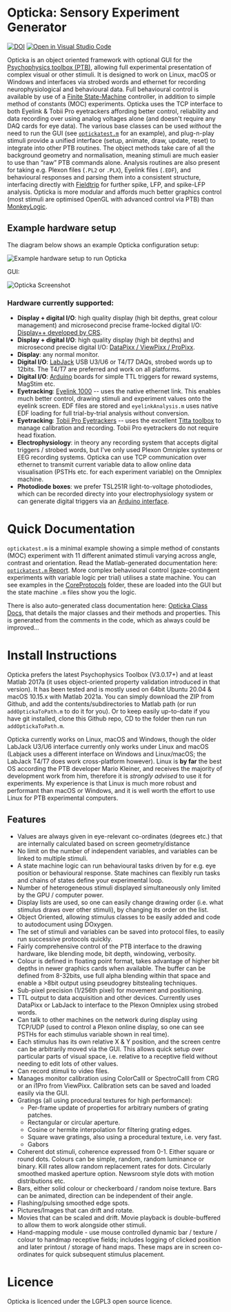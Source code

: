 # Opticka: Sensory Experiment Generator #

[![DOI](https://zenodo.org/badge/DOI/10.5281/zenodo.12293.svg)](https://doi.org/10.5281/zenodo.592253)  [![Open in Visual Studio Code](https://open.vscode.dev/badges/open-in-vscode.svg)](https://open.vscode.dev/iandol/opticka)

Opticka is an object oriented framework with optional GUI for the [Psychophysics toolbox (PTB)](http://psychtoolbox.org/), allowing full experimental presentation of complex visual or other stimuli. It is designed to work on Linux, macOS or Windows and interfaces via strobed words and ethernet for recording neurophysiological and behavioural data. Full behavioural control is available by use of a [Finite State-Machine](http://iandol.github.io/OptickaDocs/classstate_machine.html#details) controller, in addition to simple method of constants (MOC) experiments. Opticka uses the TCP interface to both Eyelink & Tobii Pro eyetrackers affording better control, reliability and data recording over using analog voltages alone (and doesn't require any DAQ cards for eye data). The various base classes can be used *without* the need to run the GUI (see [`optickatest.m`](http://iandol.github.io/OptickaDocs/optickatest.html) for an example), and plug-n-play stimuli provide a unified interface (setup, animate, draw, update, reset) to integrate into other PTB routines. The object methods take care of all the background geometry and normalisation, meaning stimuli are much easier to use than “raw” PTB commands alone. Analysis routines are also present for taking e.g. Plexon files (`.PL2` or `.PLX`), Eyelink files (`.EDF`), and behavioural responses and parsing them into a consistent structure, interfacing directly with [Fieldtrip](http://fieldtrip.fcdonders.nl/start) for further spike, LFP, and spike-LFP analysis. Opticka is more modular and affords much better graphics control (most stimuli are optimised OpenGL with advanced control via PTB) than [MonkeyLogic](http://www.brown.edu/Research/monkeylogic/). 

## Example hardware setup

The diagram below shows an example Opticka configuration setup:

![Example hardware setup to run Opticka](https://github.com/iandol/opticka/raw/gh-pages/images/Opticka-Setup.png)

GUI:

![Opticka Screenshot](https://github.com/iandol/opticka/raw/gh-pages/images/opticka.png)  

### Hardware currently supported: ##

* **Display + digital I/O**: high quality display (high bit depths, great colour management) and microsecond precise frame-locked digital I/O: [Display++ developed by CRS](https://www.crsltd.com/tools-for-vision-science/calibrated-displays/displaypp-lcd-monitor/).
* **Display + digital I/O**: high quality display (high bit depths) and microsecond precise digital I/O: [DataPixx / ViewPixx / ProPixx](http://vpixx.com/products/tools-for-vision-sciences/).
* **Display**: any normal monitor.
* **Digital I/O**: [LabJack](https://labjack.com/) USB U3/U6 or T4/T7 DAQs, strobed words up to 12bits. The T4/T7 are preferred and work on all platforms.
* **Digital I/O**: [Arduino]() boards for simple TTL triggers for reward systems, MagStim etc.
* **Eyetracking**: [Eyelink 1000]() -- uses the native ethernet link. This enables much better control, drawing stimuli and experiment values onto the eyelink screen. EDF files are stored and `eyelinkAnalysis.m` uses native EDF loading for full trial-by-trial analysis without conversion.
* **Eyetracking**: [Tobii Pro Eyetrackers]() -- uses the excellent [Titta toolbox](https://github.com/dcnieho/Titta) to manage calibration and recording. Tobii Pro eyetrackers do not require head fixation.
* **Electrophysiology**: in theory any recording system that accepts digital triggers / strobed words, but I've only used Plexon Omniplex systems or EEG recording systems. Opticka can use TCP communication over ethernet to transmit current variable data to allow online data visualisation (PSTHs etc. for each experiment variable) on the Omniplex machine.
* **Photodiode boxes**: we prefer TSL251R light-to-voltage photodiodes, which can be recorded directy into your electrophysiology system or can generate digital triggers via an [Arduino interface](https://github.com/iandol/opticka/tree/master/tools/photodiode).

# Quick Documentation
`optickatest.m` is a minimal example showing a simple method of constants (MOC) experiment with 11 different animated stimuli varying across angle, contrast and orientation. Read the Matlab-generated documentation here: [`optickatest.m` Report](http://iandol.github.io/OptickaDocs/optickatest.html). More complex behavioural control (gaze-contingent experiments with variable logic per trial) utilises a state machine. You can see examples in the [CoreProtocols]() folder, these are loaded into the GUI but the state machine `.m` files show you the logic.  

There is also auto-generated class documentation here: [Opticka Class Docs](http://iandol.github.io/OptickaDocs/inherits.html), that details the major classes and their methods and properties. This is generated from the comments in the code, which as always could be improved...  

# Install Instructions
Opticka prefers the latest Psychophysics Toolbox (V3.0.17+) and at least Matlab 2017a (it uses object-oriented property validation introduced in that version). It has been tested and is mostly used on 64bit Ubuntu 20.04 & macOS 10.15.x with Matlab 2021a. You can simply download the ZIP from Github, and add the contents/subdirectories to Matlab path (or run `addOptickaToPath.m` to do it for you). Or to keep easily up-to-date if you have git installed, clone this Github repo, CD to the folder then run run `addOptickaToPath.m`.

Opticka currently works on Linux, macOS and Windows, though the older LabJack U3/U6 interface currently only works under Linux and macOS (Labjack uses a different interface on Windows and Linux/macOS; the LabJack T4/T7 does work cross-platform however). Linux is **by far** the best OS according the PTB developer Mario Kleiner, and receives the majority of development work from him, therefore it is *strongly advised* to use it for experiments. My experience is that Linux is much more robust and performant than macOS or Windows, and it is well worth the effort to use Linux for PTB experimental computers.

## Features
* Values are always given in eye-relevant co-ordinates (degrees etc.) that are internally calculated based on screen geometry/distance
* No limit on the number of independent variables, and variables can be linked to multiple stimuli.
* A state machine logic can run behavioural tasks driven by for e.g. eye position or behavioural response. State machines can flexibly run tasks and chains of states define your experimental loop.
* Number of heterogeneous stimuli displayed simultaneously only limited by the GPU / computer power.
* Display lists are used, so one can easily change drawing order (i.e. what stimulus draws over other stimuli), by changing its order on the list.
* Object Oriented, allowing stimulus classes to be easily added and code to autodocument using DOxygen.
* The set of stimuli and variables can be saved into protocol files, to easily run successive protocols quickly.
* Fairly comprehensive control of the PTB interface to the drawing hardware, like blending mode, bit depth, windowing, verbosity.
* Colour is defined in floating point format, takes advantage of higher bit depths in newer graphics cards when available. The buffer can be defined from 8-32bits, use full alpha blending within that space and enable a >8bit output using pseudogrey bitstealing techniques.
* Sub-pixel precision (1/256th pixel) for movement and positioning.
* TTL output to data acquisition and other devices. Currently uses DataPixx or LabJack to interface to the Plexon Omniplex using strobed words.
* Can talk to other machines on the network during display using TCP/UDP (used to control a Plexon online display, so one can see PSTHs for each stimulus variable shown in real time).
* Each stimulus has its own relative X & Y position, and the screen centre can be arbitrarily moved via the GUI. This allows quick setup over particular parts of visual space, i.e. relative to a receptive field without needing to edit lots of other values.
* Can record stimuli to video files.
* Manages monitor calibration using ColorCalII or SpectroCalII from CRG or an i1Pro from ViewPixx. Calibration sets can be saved and loaded easily via the GUI.
* Gratings (all using procedural textures for high performance):
   * Per-frame update of properties for arbitrary numbers of grating patches.
   * Rectangular or circular aperture.
   * Cosine or hermite interpolation for filtering grating edges.
   * Square wave gratings, also using a procedural texture, i.e. very fast.
   * Gabors
* Coherent dot stimuli, coherence expressed from 0-1. Either square or round dots. Colours can be simple, random, random luminance or binary. Kill rates allow random replacement rates for dots. Circularly smoothed masked aperture option. Newsroom style dots with motion distributions etc.
* Bars, either solid colour or checkerboard / random noise texture. Bars can be animated, direction can be independent of their angle.
* Flashing/pulsing smoothed edge spots.
* Pictures/Images that can drift and rotate.
* Movies that can be scaled and drift. Movie playback is double-buffered to allow them to work alongside other stimuli.
* Hand-mapping module - use mouse controlled dynamic bar / texture / colour to handmap receptive fields; includes logging of clicked position and later printout / storage of hand maps. These maps are in screen co-ordinates for quick subsequent stimulus placement.  

# Licence
Opticka is licenced under the LGPL3 open source licence.

